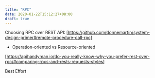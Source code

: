```yaml
---
title: "RPC"
date: 2020-01-22T15:12:27+08:00
draft: true
---
```


Choosing RPC over REST API:
[https://github.com/donnemartin/system-design-primer#remote-procedure-call-rpc]
 - Operation-oriented vs Resource-oriented

[https://apihandyman.io/do-you-really-know-why-you-prefer-rest-over-rpc/#comparing-rpcs-and-rests-requests-styles]

Best Effort
